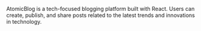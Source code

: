 AtomicBlog is a tech-focused blogging platform built with React. Users can create, publish, and share posts related to the latest trends and innovations in technology.
